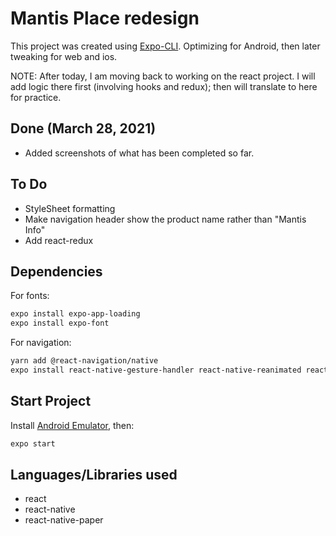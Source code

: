 # Mantis Place redesign

This project was created using [Expo-CLI](https://docs.expo.io/workflow/expo-cli/). Optimizing for Android, then later tweaking for web and ios.

NOTE: After today, I am moving back to working on the react project. I will add logic there first (involving hooks and redux); then will translate to here for practice.

## Done (March 28, 2021)

- Added screenshots of what has been completed so far.

## To Do

- StyleSheet formatting
- Make navigation header show the product name rather than "Mantis Info"
- Add react-redux

## Dependencies

For fonts:

```bash
expo install expo-app-loading
expo install expo-font
```

For navigation:

```bash
yarn add @react-navigation/native
expo install react-native-gesture-handler react-native-reanimated react-native-screens react-native-safe-area-context @react-native-community/masked-view react-stack-navigation react-navigation-drawer
```

## Start Project

Install [Android Emulator](https://docs.expo.io/workflow/android-studio-emulator/), then:

```bash
expo start
```

## Languages/Libraries used

- react
- react-native
- react-native-paper
